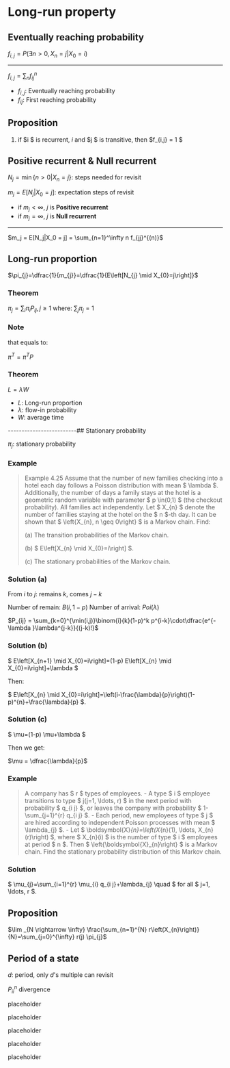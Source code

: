 # Long-run property 

## Eventually reaching probability

$f_{i,j} = P(\exists n>0, X_n = j|X_0 = i)$

---

$f_{i,j} = \sum_n f_{ij}^n$
- $f_{i,j}$: Eventually reaching probability
- $f_{ij}$: First reaching probability

## Proposition 

1. if $i $ is recurrent, $i$ and $j $ is transitive, then $f_{i,j} = 1 $

## Positive recurrent & Null recurrent

$N_j = \min \{ n > 0| X_n = j\}$: steps needed for revisit 

$m_j = E[N_j | X_0 = j]$: expectation steps of revisit 

- if $m_j < \infty$, $j$ is **Positive recurrent**
- if $m_j = \infty$, $j$ is **Null recurrent**

---

$m_j = E[N_j|X_0 = j] = \sum_{n=1}^\infty n f_{jj}^{(n)}$

## Long-run proportion

$\pi_{j}=\dfrac{1}{m_{j}}=\dfrac{1}{E\left[N_{j} \mid X_{0}=j\right]}$

### Theorem

$\pi_j = \sum_{i}\pi_i P_{ij}, j\ge 1$
where: $\sum_{j} \pi_j  = 1$

### Note

that equals to:

$\pi^T = \pi^T P$

### Theorem 

$L = \lambda W$

- $L$: Long-run proportion
- $\lambda$: flow-in probability
- $W$: average time

-------------------------## Stationary probability

$\pi_j$: stationary probability

### Example 

> Example 4.25 Assume that the number of new families checking into a hotel each day follows a Poisson distribution with mean $ \lambda $. Additionally, the number of days a family stays at the hotel is a geometric random variable with parameter $ p \in(0,1) $ (the checkout probability). All families act independently. Let $ X_{n} $ denote the number of families staying at the hotel on the $ n $-th day. It can be shown that $ \left\{X_{n}, n \geq 0\right\} $ is a Markov chain. Find:
> 
> (a) The transition probabilities of the Markov chain.
> 
> (b) $ E\left[X_{n} \mid X_{0}=i\right] $.
> 
> (c) The stationary probabilities of the Markov chain.

### Solution (a)

From $i$ to $j$: remains $k$, comes $j-k$

Number of remain: $B(i, 1-p)$
Number of arrival: $Poi(\lambda)$

$P_{ij} = \sum_{k=0}^{\min(i,j)}\binom{i}{k}(1-p)^k p^{i-k}\cdot\dfrac{e^{-\lambda }\lambda^{j-k}}{(j-k)!}$

### Solution (b)

$ E\left[X_{n+1} \mid X_{0}=i\right]=(1-p) E\left[X_{n} \mid X_{0}=i\right]+\lambda $

Then:

$ E\left[X_{n} \mid X_{0}=i\right]=\left(i-\frac{\lambda}{p}\right)(1-p)^{n}+\frac{\lambda}{p} $.

### Solution (c)

$ \mu=(1-p) \mu+\lambda $

Then we get:

$\mu = \dfrac{\lambda}{p}$

### Example 

> A company has $ r $ types of employees. - A type $ i $ employee transitions to type $ j(j=1, \ldots, r) $ in the next period with probability $ q_{i j} $, or leaves the company with probability $ 1-\sum_{j=1}^{r} q_{i j} $. - Each period, new employees of type $ j $ are hired according to independent Poisson processes with mean $ \lambda_{j} $. - Let $ \boldsymbol{X}_{n}=\left(X_{n}(1), \ldots, X_{n}(r)\right) $, where $ X_{n}(i) $ is the number of type $ i $ employees at period $ n $. Then $ \left\{\boldsymbol{X}_{n}\right\} $ is a Markov chain. Find the stationary probability distribution of this Markov chain.

### Solution 

$ \mu_{j}=\sum_{i=1}^{r} \mu_{i} q_{i j}+\lambda_{j} \quad $ for all $ j=1, \ldots, r $.

## Proposition 

$\lim _{N \rightarrow \infty} \frac{\sum_{n=1}^{N} r\left(X_{n}\right)}{N}=\sum_{j=0}^{\infty} r(j) \pi_{j}$

## Period of a state

$d$: period, only $d$'s multiple can revisit 

$P_{ii}^n$ divergence



placeholder


placeholder


placeholder


placeholder


placeholder


